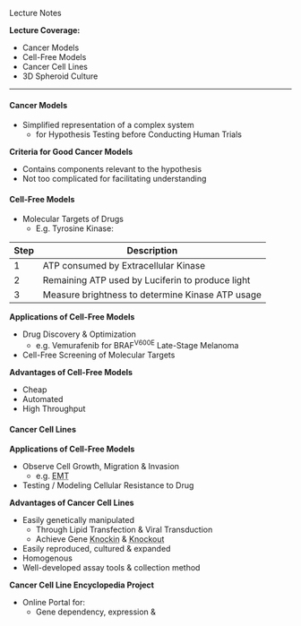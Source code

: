 Lecture Notes

**Lecture Coverage:**
- Cancer Models
- Cell-Free Models
- Cancer Cell Lines
- 3D Spheroid Culture

---
#### **Cancer Models**
- Simplified representation of a complex system
	- for Hypothesis Testing before Conducting Human Trials

**Criteria for Good Cancer Models**
- Contains components relevant to the hypothesis
- Not too complicated for facilitating understanding


#### **Cell-Free Models**
- Molecular Targets of Drugs
	- E.g. Tyrosine Kinase:

| Step | Description                                      |
| ---- | ------------------------------------------------ |
| 1    | ATP consumed by Extracellular Kinase             |
| 2    | Remaining ATP used by Luciferin to produce light |
| 3    | Measure brightness to determine Kinase ATP usage |

**Applications of Cell-Free Models**
- Drug Discovery & Optimization
	- e.g. Vemurafenib for BRAF<sup>V600E</sup> Late-Stage Melanoma
- Cell-Free Screening of Molecular Targets

**Advantages of Cell-Free Models**
- Cheap
- Automated
- High Throughput


#### **Cancer Cell Lines**
**Applications of Cell-Free Models**
- Observe Cell Growth, Migration & Invasion
	- e.g. <abbr Title="Epithelial-to-Mesenchymal Transition">EMT</abbr>
- Testing / Modeling Cellular Resistance to Drug

**Advantages of Cancer Cell Lines**
- Easily genetically manipulated
	- Through Lipid Transfection & Viral Transduction
	- Achieve Gene <abbr Title="Insertion of Exogenous Gene">Knockin</abbr> & <abbr Title="Inactivation / Deletion of Gene">Knockout</abbr>
- Easily reproduced, cultured & expanded
- Homogenous
- Well-developed assay tools & collection method

**Cancer Cell Line Encyclopedia Project**
- Online Portal for:
	- Gene dependency, expression & 
